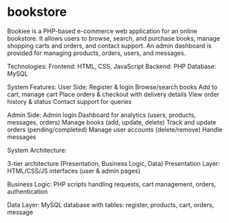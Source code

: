 # bookstore
Bookiee is a PHP-based e-commerce web application for an online bookstore. It allows users to browse, search, and purchase books, manage shopping carts and orders, and contact support. An admin dashboard is provided for managing products, orders, users, and messages.

Technologies:
Frontend: HTML, CSS, JavaScript
Backend: PHP
Database: MySQL

System Features:
User Side:
Register & login
Browse/search books
Add to cart, manage cart
Place orders & checkout with delivery details
View order history & status
Contact support for queries

Admin Side:
Admin login
Dashboard for analytics (users, products, messages, orders)
Manage books (add, update, delete)
Track and update orders (pending/completed)
Manage user accounts (delete/remove)
Handle messages

System Architecture:

3-tier architecture (Presentation, Business Logic, Data)
Presentation Layer: HTML/CSS/JS interfaces (user & admin pages)

Business Logic: PHP scripts handling requests, cart management, orders, authentication

Data Layer: MySQL database with tables: register, products, cart, orders, message
